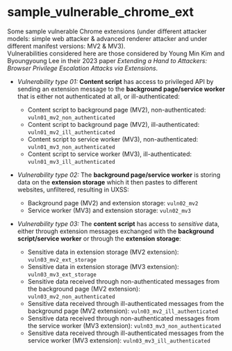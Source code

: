 # sample_vulnerable_chrome_ext
Some sample vulnerable Chrome extensions (under different attacker models: simple web attacker &amp; advanced renderer attacker and under different manifest versions: MV2 &amp; MV3).  
Vulnerabilities considered here are those considered by Young Min Kim and Byoungyoung Lee in their 2023 paper *Extending a Hand to Attackers: Browser Privilege Escalation Attacks via Extensions*.

* *Vulnerability type 01:* **Content script** has access to privileged API by sending an extension message to the **background page/service worker** that is either not authenticated at all, or ill-authenticated:
  * Content script to background page (MV2), non-authenticated: `vuln01_mv2_non_authenticated`
  * Content script to background page (MV2), ill-authenticated: `vuln01_mv2_ill_authenticated`
  * Content script to service worker (MV3), non-authenticated: `vuln01_mv3_non_authenticated`
  * Content script to service worker (MV3), ill-authenticated: `vuln01_mv3_ill_authenticated`

* *Vulnerability type 02:* The **background page/service worker** is storing data on the **extension storage** which it then pastes to different websites, unfiltered, resulting in UXSS:
  * Background page (MV2) and extension storage: `vuln02_mv2`
  * Service worker (MV3) and extension storage: `vuln02_mv3`
 
* *Vulnerability type 03:* The **content script** has access to *sensitive* data, either through extension messages exchanged with the **background script/service worker** or through the **extension storage**:
  * Sensitive data in extension storage (MV2 extension): `vuln03_mv2_ext_storage`
  * Sensitive data in extension storage (MV3 extension): `vuln03_mv3_ext_storage`
  * Sensitive data received through non-authenticated messages from the background page (MV2 extension): `vuln03_mv2_non_authenticated`
  * Sensitive data received through ill-authenticated messages from the background page (MV2 extension): `vuln03_mv2_ill_authenticated`
  * Sensitive data received through non-authenticated messages from the service worker (MV3 extension): `vuln03_mv3_non_authenticated`
  * Sensitive data received through ill-authenticated messages from the service worker (MV3 extension): `vuln03_mv3_ill_authenticated`
